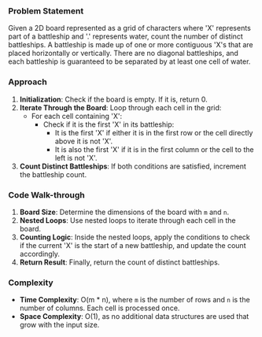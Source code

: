 ### Problem Statement
Given a 2D board represented as a grid of characters where 'X' represents part of a battleship and '.' represents water, count the number of distinct battleships. A battleship is made up of one or more contiguous 'X's that are placed horizontally or vertically. There are no diagonal battleships, and each battleship is guaranteed to be separated by at least one cell of water.

### Approach
1. **Initialization**: Check if the board is empty. If it is, return 0.
2. **Iterate Through the Board**: Loop through each cell in the grid:
   - For each cell containing 'X':
     - Check if it is the first 'X' in its battleship:
       - It is the first 'X' if either it is in the first row or the cell directly above it is not 'X'.
       - It is also the first 'X' if it is in the first column or the cell to the left is not 'X'.
3. **Count Distinct Battleships**: If both conditions are satisfied, increment the battleship count.

### Code Walk-through
1. **Board Size**: Determine the dimensions of the board with `m` and `n`.
2. **Nested Loops**: Use nested loops to iterate through each cell in the board.
3. **Counting Logic**: Inside the nested loops, apply the conditions to check if the current 'X' is the start of a new battleship, and update the count accordingly.
4. **Return Result**: Finally, return the count of distinct battleships.

### Complexity
- **Time Complexity**: O(m * n), where `m` is the number of rows and `n` is the number of columns. Each cell is processed once.
- **Space Complexity**: O(1), as no additional data structures are used that grow with the input size.
